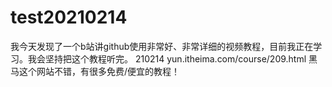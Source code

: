 # test20210214
我今天发现了一个b站讲github使用非常好、非常详细的视频教程，目前我正在学习。我会坚持把这个教程听完。 210214
yun.itheima.com/course/209.html
黑马这个网站不错，有很多免费/便宜的教程！
